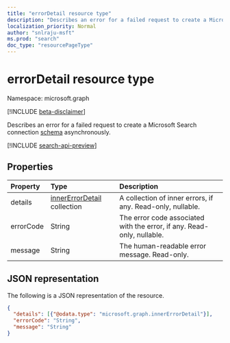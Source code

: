 ```yaml
---
title: "errorDetail resource type"
description: "Describes an error for a failed request to create a Microsoft Search connection schema asynchronously."
localization_priority: Normal
author: "snlraju-msft"
ms.prod: "search"
doc_type: "resourcePageType"
---
```


# errorDetail resource type

Namespace: microsoft.graph

[!INCLUDE [beta-disclaimer](../../includes/beta-disclaimer.md)]

Describes an error for a failed request to create a Microsoft Search connection [schema](schema.md) asynchronously.

[!INCLUDE [search-api-preview](../../includes/search-api-preview-signup.md)]

## Properties

| Property  | Type                                               | Description |
|:----------|:---------------------------------------------------|:------------|
| details   | [innerErrorDetail](innererrordetail.md) collection | A collection of inner errors, if any. Read-only, nullable. |
| errorCode | String                                             | The error code associated with the error, if any. Read-only, nullable. |
| message   | String                                             | The human-readable error message. Read-only. |

## JSON representation

The following is a JSON representation of the resource.

<!-- {
  "blockType": "resource",
  "optionalProperties": [
    "details",
    "errorCode"
  ],
  "@odata.type": "microsoft.graph.errorDetail",
  "baseType": null
}-->

```json
{
  "details": [{"@odata.type": "microsoft.graph.innerErrorDetail"}],
  "errorCode": "String",
  "message": "String"
}
```

<!-- uuid: 16cd6b66-4b1a-43a1-adaf-3a886856ed98
2019-02-04 14:57:30 UTC -->
<!-- {
  "type": "#page.annotation",
  "description": "errorDetail resource",
  "keywords": "",
  "section": "documentation",
  "tocPath": ""
}-->
